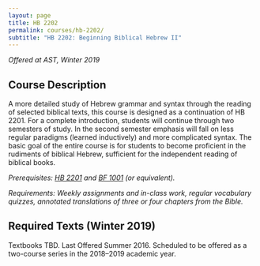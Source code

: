 ```yaml
---
layout: page
title: HB 2202
permalink: courses/hb-2202/
subtitle: "HB 2202: Beginning Biblical Hebrew II"
---
```


*Offered at AST, Winter 2019*

## Course Description

A more detailed study of Hebrew grammar and syntax through the reading
of selected biblical texts, this course is designed as a continuation of
HB 2201. For a complete introduction, students will continue through two
semesters of study. In the second semester emphasis will fall on less
regular paradigms (learned inductively) and more complicated syntax. The
basic goal of the entire course is for students to become proficient in
the rudiments of biblical Hebrew, sufficient for the independent reading
of biblical books.

*Prerequisites: [HB 2201](../hb-2201/) and [BF 1001](../bf-1001/) (or equivalent).*

*Requirements: Weekly assignments and in-class work, regular vocabulary
quizzes, annotated translations of three or four chapters from the
Bible.*


## Required Texts (Winter 2019)

Textbooks TBD. Last Offered Summer 2016. Scheduled to be offered as a
two-course series in the 2018–2019 academic year.
